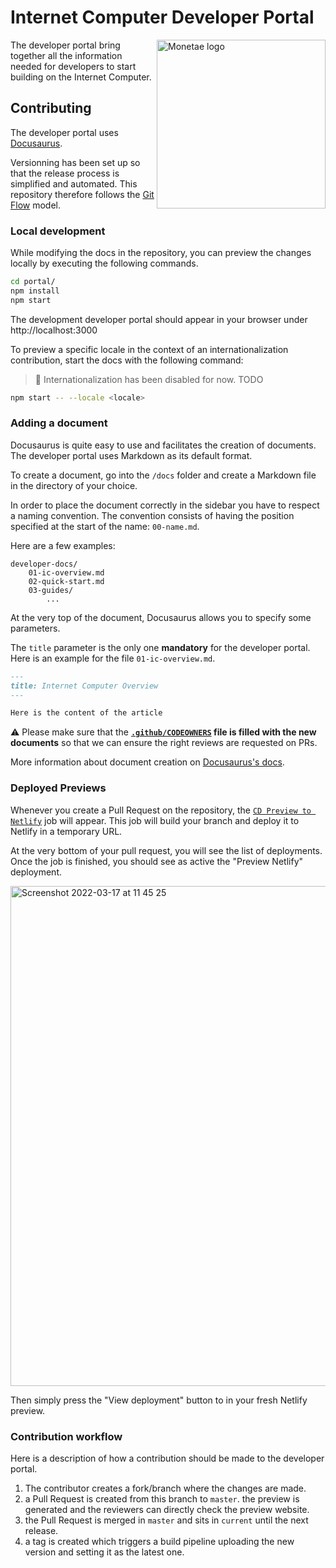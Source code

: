 # Internet Computer Developer Portal

<img src="https://user-images.githubusercontent.com/15371828/158857061-8fa8d079-d33f-4ed2-88aa-56d452d238d8.svg" align="right" alt="Monetae logo" width="270">

The developer portal bring together all the information needed for developers to start building on the Internet Computer.

## Contributing
The developer portal uses [Docusaurus](https://docusaurus.io/docs). 

Versionning has been set up so that the release process is simplified and automated. 
This repository therefore follows the [Git Flow](https://nvie.com/posts/a-successful-git-branching-model/) model. 

### Local development
While modifying the docs in the repository, you can preview the changes locally by executing the following commands.
```bash
cd portal/
npm install 
npm start
```

The development developer portal should appear in your browser under http://localhost:3000

To preview a specific locale in the context of an internationalization contribution, start the docs with the following command:

> 🚧 Internationalization has been disabled for now. TODO

```bash
npm start -- --locale <locale>
```

### Adding a document
Docusaurus is quite easy to use and facilitates the creation of documents. 
The developer portal uses Markdown as its default format. 

To create a document, go into the `/docs` folder and create a Markdown file in the directory of your choice.

In order to place the document correctly in the sidebar you have to respect a naming convention. 
The convention consists of having the position specified at the start of the name: `00-name.md`.

Here are a few examples:

```
developer-docs/
    01-ic-overview.md
    02-quick-start.md
    03-guides/
        ...
```

At the very top of the document, Docusaurus allows you to specify some parameters. 

The `title` parameter is the only one **mandatory** for the developer portal. 
Here is an example for the file `01-ic-overview.md`.

```md
---
title: Internet Computer Overview
---

Here is the content of the article
```

⚠️ Please make sure that the **[`.github/CODEOWNERS`](https://github.com/dfinity/portal/blob/master/.github/CODEOWNERS) file is filled with the new documents** so that we can ensure the right reviews are requested on PRs.

More information about document creation on [Docusaurus's docs](https://docusaurus.io/docs/create-doc). 

### Deployed Previews
Whenever you create a Pull Request on the repository, the [`CD Preview to Netlify`](https://github.com/dfinity/portal/actions/workflows/cd--preview-netlify.yml) job will appear. 
This job will build your branch and deploy it to Netlify in a temporary URL. 

At the very bottom of your pull request, you will see the list of deployments. 
Once the job is finished, you should see as active the "Preview Netlify" deployment. 

<img width="800" alt="Screenshot 2022-03-17 at 11 45 25" src="https://user-images.githubusercontent.com/15371828/158793201-bb41f003-3d8d-4f95-9f91-8798613bc695.png">

Then simply press the "View deployment" button to in your fresh Netlify preview.


### Contribution workflow
Here is a description of how a contribution should be made to the developer portal. 
1. The contributor creates a fork/branch where the changes are made. 
2. a Pull Request is created from this branch to `master`. the preview is generated and the reviewers can directly check the preview website.
3. the Pull Request is merged in `master` and sits in `current` until the next release. 
4. a tag is created which triggers a build pipeline uploading the new version and setting it as the latest one.
